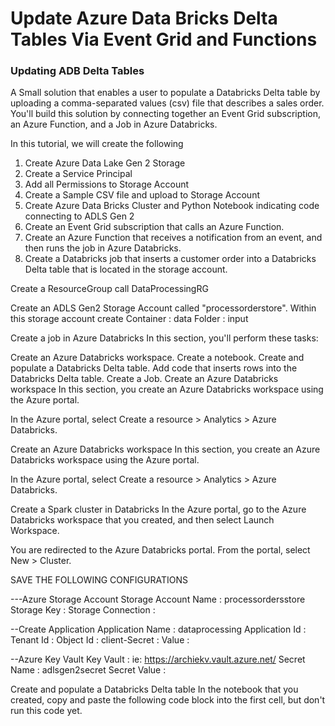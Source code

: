# Update Azure Data Bricks Delta Tables Via Event Grid and Functions 


### Updating ADB Delta Tables ###

A Small solution that enables a user to populate a Databricks Delta table by uploading a comma-separated values (csv) file that 
describes a sales order. You'll build this solution by connecting together an Event Grid subscription, an Azure Function, 
and a Job in Azure Databricks.

In this tutorial, we will create the following 

1. Create Azure Data Lake Gen 2 Storage   
2. Create a Service Principal 
3. Add all Permissions to Storage Account 
4. Create a Sample CSV file and upload to Storage Account 
5. Create Azure Data Bricks Cluster and Python Notebook indicating code connecting to ADLS Gen 2 
6. Create an Event Grid subscription that calls an Azure Function.
7. Create an Azure Function that receives a notification from an event, and then runs the job in Azure Databricks.
8. Create a Databricks job that inserts a customer order into a Databricks Delta table that is located in the storage account.



Create a ResourceGroup call DataProcessingRG 



Create an ADLS Gen2 Storage Account called "processorderstore". Within this storage account create 
Container : data
Folder : input 





Create a job in Azure Databricks
In this section, you'll perform these tasks:

Create an Azure Databricks workspace.
Create a notebook.
Create and populate a Databricks Delta table.
Add code that inserts rows into the Databricks Delta table.
Create a Job.
Create an Azure Databricks workspace
In this section, you create an Azure Databricks workspace using the Azure portal.

In the Azure portal, select Create a resource > Analytics > Azure Databricks.


Create an Azure Databricks workspace
In this section, you create an Azure Databricks workspace using the Azure portal.

In the Azure portal, select Create a resource > Analytics > Azure Databricks.


Create a Spark cluster in Databricks
In the Azure portal, go to the Azure Databricks workspace that you created, and then select Launch Workspace.

You are redirected to the Azure Databricks portal. From the portal, select New > Cluster.




SAVE THE FOLLOWING CONFIGURATIONS 

---Azure Storage Account 
Storage Account Name : processordersstore
Storage Key : <Storage Key> 
Storage Connection : <Storage Connection String> 
  
--Create Application
Application Name : dataprocessing 
Application Id : <Application Id > 
Tenant Id : <Tenant Id> 
Object Id : <Object Id > 
client-Secret : <client Secret> 
Value : <Client Secret Value > 
  
  
--Azure Key Vault 
Key Vault : <URL> ie: https://archiekv.vault.azure.net/ 
Secret Name : adlsgen2secret
Secret Value : <Secret Value > 



Create and populate a Databricks Delta table
In the notebook that you created, copy and paste the following code block into the first cell, but don't run this code yet.







